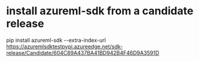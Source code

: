 # install azureml-sdk from a candidate release
pip install azureml-sdk --extra-index-url https://azuremlsdktestpypi.azureedge.net/sdk-release/Candidate/604C89A437BA41BD942B4F46D9A3591D